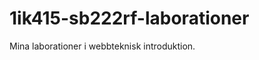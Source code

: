 1ik415-sb222rf-laborationer
===========================

Mina laborationer i webbteknisk introduktion.
